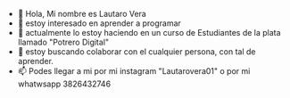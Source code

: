 - 👋 Hola, Mi nombre es Lautaro Vera
- 👀 estoy interesado en aprender a programar 
- 🌱 actualmente lo estoy haciendo en un curso de Estudiantes de la plata llamado "Potrero Digital"
- 💞️ estoy buscando colaborar con el cualquier persona, con tal de aprender.
- 📫 Podes llegar a mi por mi instagram "Lautarovera01" o por mi whatwsapp 3826432746

